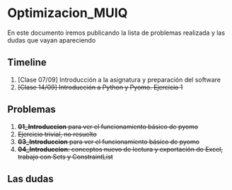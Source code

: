 # Optimizacion_MUIQ
En este documento iremos publicando la lista de problemas realizada y las dudas que vayan apareciendo

## Timeline
1. [Clase 07/09] Introducción a la asignatura y preparación del software
2. ~~[Clase 14/09] Introducción a Python y Pyomo. Ejercicio 1~~

## Problemas
1. ~~**01_Introduccion** para ver el funcionamiento básico de pyomo~~
2. ~~Ejercicio trivial, no resuelto~~
3. ~~**03_Introduccion** para ver el funcionamiento básico de pyomo~~
4. ~~**04_Introduccion**: conceptos nuevo de lectura y exportación de Excel, trabajo con Sets y ConstraintList~~
## Las dudas
